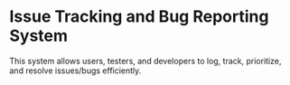 # Issue Tracking and Bug Reporting System

This system allows users, testers, and developers to log, track, prioritize, and resolve issues/bugs efficiently.


